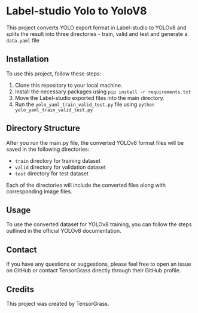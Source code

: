 # Label-studio Yolo to YoloV8

This project converts YOLO export format in Label-studio to YOLOv8 and splits the result into three directories - train, valid and test and generate a `data.yaml` file

## Installation

To use this project, follow these steps:

1. Clone this repository to your local machine.
2. Install the necessary packages using `pip install -r requirements.txt`
3. Move the Label-studio exported files into the main directory.
4. Run the `yolo_yaml_train_valid_test.py` file using `python yolo_yaml_train_valid_test.py`

## Directory Structure

After you run the main.py file, the converted YOLOv8 format files will be saved in the following directories:

- `train` directory for training dataset
- `valid` directory for validation dataset
- `test` directory for test dataset 

Each of the directories will include the converted files along with corresponding image files.

## Usage

To use the converted dataset for YOLOv8 training, you can follow the steps outlined in the official YOLOv8 documentation.

## Contact

If you have any questions or suggestions, please feel free to open an issue on GitHub or contact TensorGrass directly through their GitHub profile.

## Credits

This project was created by TensorGrass.